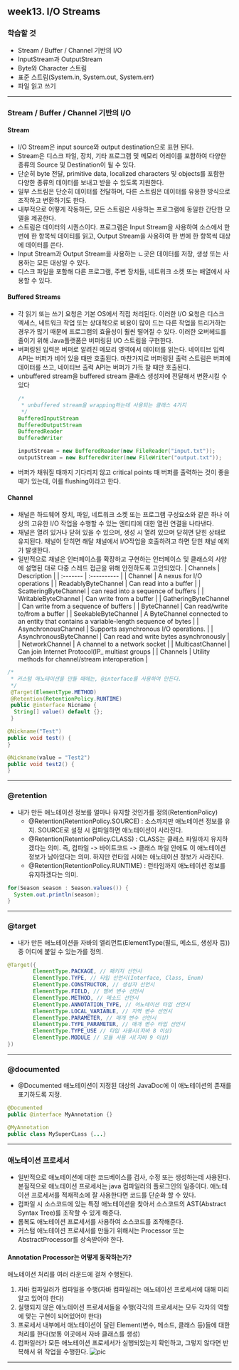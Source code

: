 


## week13. I/O Streams

### 학습할 것
- Stream / Buffer / Channel 기반의 I/O
- InputStream과 OutputStream
- Byte와 Character 스트림
- 표준 스트림(System.in, System.out, System.err)
- 파일 읽고 쓰기

***

### Stream / Buffer / Channel 기반의 I/O

#### Stream
- I/O Stream은 input source와 output destination으로 표현 된다.
- Stream은 디스크 파일, 장치, 기타 프로그램 및 메모리 어레이를 포함하여 다양한 종류의 Source 및 Destination이 될 수 있다.
- 단순히 byte 전달, primitive data, localized characters 및 objects를 포함한 다양한 종류의 데이터를 보내고 받을 수 있도록 지원한다.
- 일부 스트림은 단순히 데이터를 전달하며, 다른 스트림은 데이터를 유용한 방식으로 조작하고 변환하기도 한다.
- 내부적으로 어떻게 작동하든, 모든 스트림은 사용하는 프로그램에 동일한 간단한 모델을 제공한다.
- 스트림은 데이터의 시퀀스이다. 프로그램은 Input Stream을 사용하여 소스에서 한 번에 한 항목씩 데이티를 읽고, Output Stream을 사용하여 한 번에 한 항목씩 대상에 데이터를 쓴다.
- Input Stream과 Output Stream을 사용하는 ㄴ곳은 데이터를 저장, 생성 또는 사용하는 모든 대상일 수 있다.
- 디스크 파일을 포함해 다른 프로그램, 주변 장치들, 네트워크 소켓 또는 배열에서 사용할 수 있다.

#### Buffered Streams
- 각 읽기 또는 쓰기 요청은 기본 OS에서 직접 처리된다. 이러한 I/O 요청은 디스크 엑세스, 네트워크 작업 또는 상대적으로 비용이 많이 드는 다른 작업을 트리거하는 경우가 많기 때문에 프로그램의 효율성이 훨씬 떨어질 수 있다. 이러한 오버헤드를 줄이기 위해 Java플랫폼은 버퍼링된 I/O 스트림을 구현한다.
- 버퍼링된 입력은 버퍼로 알려진 메모리 영역에서 데이터를 읽는다. 네이티브 입력 API는 버퍼가 비어 있을 때만 호출된다. 마찬가지로 버퍼링된 출력 스트림은 버퍼에 데이터를 쓰고, 네이티브 출력 API는 버퍼가 가득 찰 때만 호출된다.
- unbuffered stream을 buffered stream 클래스 생성자에 전달해서 변환시킬 수 있다
  ```java
  /*
   * unbuffered stream을 wrapping하는데 사용되는 클래스 4가지
   */
  BufferedInputStream
  BufferedOutputStream
  BufferedReader
  BufferedWriter
  ```
  ```java
  inputStream = new BufferedReader(new FileReader("input.txt"));
  outputStream = new BufferedWriter(new FileWriter("output.txt"));
  ```
- 버퍼가 채워질 때까지 기다리지 않고 critical points 때 버퍼를 출력하는 것이 좋을때가 있는데, 이를 flushing이라고 한다.

#### Channel
- 채널은 하드웨어 장치, 파일, 네트워크 소켓 또는 프로그램 구성요소와 같은 하나 이상의 고유한 I/O 작업을 수행할 수 있는 엔티티에 대한 열린 연결을 나타낸다.
- 채널은 열려 있거나 닫혀 있을 수 있으며, 생성 시 열려 있으며 닫히면 닫힌 상태로 유지된다. 채널이 닫히면 해달 채널에서 I/O작업을 호출하려고 하면 닫힌 채널 예외가 발생한다.
- 일반적으로 채널은 인터페이스를 확장하고 구현하는 인터페이스 및 클래스의 사양에 설명된 대로 다중 스레드 접근을 위해 안전하도록 고안되었다.
| Channels | Description |
| :------- | :---------- |
| Channel | A nexus for I/O operations |
| ReadablyByteChannel | Can read into a buffer |
| ScatteringByteChannel | can read into a sequence of buffers |
| WritableByteChannel | Can write from a buffer |
| GatheringByteChannel | Can write from a sequence of buffers |
| ByteChannel | Can read/write to/from a buffer |
| SeekableByteChannel | A ByteChannel connected to an entity that contains a variable-length sequence of bytes |
| AsynchronousChannel | Supports asynchronous I/O operations. |
| AsynchronousByteChannel | Can read and write bytes asynchronously |
| NetworkChannel | A channel to a network socket |
| MulticastChannel | Can join Internet Protocol(IP_ multiast groups |
| Channels | Utility methods for channel/stream interoperation |
```java
/*
 * 커스텀 애노테이션을 만들 때에는, @interface를 사용하여 만든다.
 */
 @Target(ElementType.METHOD)
 @Retention(RetentionPolicy.RUNTIME)
 public @interface Nicname {
  String[] value() default {};
 }
```
```java
@Nickname("Test")
public void test() {
}

@Nickname(value = "Test2")
public void test2() {
}
```

***

### @retention
- 내가 만든 애노테이션 정보를 얼마나 유지할 것인가를 정의(RetentionPolicy)
  - @Retention(RetentionPolicy.SOURCE) : 소스까지만 애노테이션 정보를 유지. SOURCE로 설정 시 컴파일하면 애노테이션이 사라진다.
  - @Retention(RetentionPolicy.CLASS) : CLASS는 클래스 파일까지 유지하겠다는 의미. 즉, 컴파일 -> 바이트코드 -> 클래스 파일 안에도 이 애노테이션 정보가 남아있다는 의미. 하지만 런타임 시에는 애노테이션 정보가 사라진다.
  - @Retention(RetentionPolicy.RUNTIME) : 런타임까지 애노테이션 정보를 유지하겠다는 의미.

```java
for(Season season : Season.values()) {
  System.out.println(season);
}
```

***

### @target
- 내가 만든 애노테이션을 자바의 엘리먼트(ElementType(필드, 메소드, 생성자 등)) 중 어디에 붙일 수 있는가를 정의.
```java
@Target({
        ElementType.PACKAGE, // 패키지 선언시
        ElementType.TYPE, // 타입 선언시(Interface, Class, Enum)
        ElementType.CONSTRUCTOR, // 생성자 선언시
        ElementType.FIELD, // 멤버 변수 선언시
        ElementType.METHOD, // 메소드 선언시
        ElementType.ANNOTATION_TYPE, // 어노테이션 타입 선언시
        ElementType.LOCAL_VARIABLE, // 지역 변수 선언시
        ElementType.PARAMETER, // 매개 변수 선언시
        ElementType.TYPE_PARAMETER, // 매개 변수 타입 선언시
        ElementType.TYPE_USE // 타입 사용시(자바 8 이상)
        ElementType.MODULE // 모듈 사용 시(자바 9 이상)
})
```

***

### @documented
- @Documented 애노테이션이 지정된 대상의 JavaDoc에 이 애노테이션의 존재를 표기하도록 지정.
```java
@Documented
public @interface MyAnnotation {}
```
```java
@MyAnnotation
public class MySuperCLass {...}
```

***

### 애노테이션 프로세서
- 일반적으로 애노테이션에 대한 코드베이스를 검사, 수정 또는 생성하는데 사용된다. 본질적으로 애노테이션 프로세서는 java 컴파일러의 플로그인의 일종이다. 애노테이션 프로세서를 적재적소에 잘 사용한다면 코드를 단순화 할 수 있다.
- 컴파일 시 소스코드에 있는 특정 애노테이션을 찾아서 소스코드의 AST(Abstract Syntax Tree)를 조작할 수 있게 해준다.
- 롬복도 애노테이션 프로세서를 사용하여 소스코드를 조작해준다.
- 커스텀 애노테이션 프로세서를 만들기 위해서는 Processor 또는 AbstractProcessor를 상속받아야 한다.

#### Annotation Processor는 어떻게 동작하는가?
애노테이션 처리를 여러 라운드에 걸쳐 수행된다.
1. 자바 컴파일러가 컴파일을 수행(자바 컴파일러는 애노테이션 프로세서에 대해 미리 알고 있어야 한다)
2. 실행되지 않은 애노테이션 프로세서들을 수행(각각의 프로세서는 모두 각자의 역할에 맞는 구현이 되어있어야 한다)
3. 프로세서 내부에서 애노테이션이 달린 Element(변수, 메소드, 클래스 등)들에 대한 처리를 한다(보통 이곳에서 자바 클래스를 생성)
4. 컴파일러가 모든 애노테이션 프로세서가 실행되었는지 확인하고, 그렇지 않다면 반복해서 위 작업을 수행한다.
![pic](https://user-images.githubusercontent.com/26809312/108018483-347eeb80-705b-11eb-89ed-2c716b6583c8.png)

***
